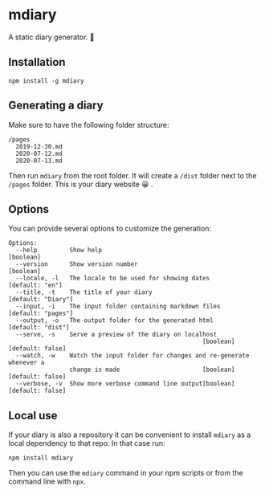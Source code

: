 # mdiary

A static diary generator. 📕

## Installation

```
npm install -g mdiary
```

## Generating a diary

Make sure to have the following folder structure:

```
/pages
  2019-12-30.md
  2020-07-12.md
  2020-07-13.md
```

Then run `mdiary` from the root folder. It will create a `/dist` folder next to the `/pages` folder. This is your diary website 😀 .

## Options

You can provide several options to customize the generation:

```
Options:
  --help         Show help                                             [boolean]
  --version      Show version number                                   [boolean]
  --locale, -l   The locale to be used for showing dates         [default: "en"]
  --title, -t    The title of your diary                      [default: "Diary"]
  --input, -i    The input folder containing markdown files   [default: "pages"]
  --output, -o   The output folder for the generated html      [default: "dist"]
  --serve, -s    Serve a preview of the diary on localhost
                                                      [boolean] [default: false]
  --watch, -w    Watch the input folder for changes and re-generate whenever a
                 change is made                       [boolean] [default: false]
  --verbose, -v  Show more verbose command line output[boolean] [default: false]
```

## Local use

If your diary is also a repository it can be convenient to install `mdiary` as a local dependency to that repo. In that case run:

```
npm install mdiary
```

Then you can use the `mdiary` command in your npm scripts or from the command line with `npx`.

